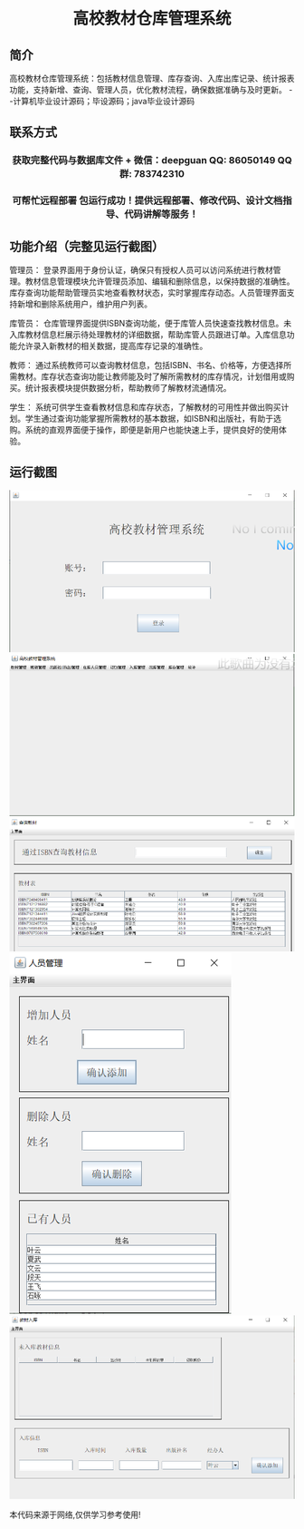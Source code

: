<p><h1 align="center">高校教材仓库管理系统</h1></p>

## 简介
高校教材仓库管理系统：包括教材信息管理、库存查询、入库出库记录、统计报表功能，支持新增、查询、管理人员，优化教材流程，确保数据准确与及时更新。    --计算机毕业设计源码；毕设源码；java毕业设计源码


## 联系方式
<p><h3 align="center">获取完整代码与数据库文件 + 微信：deepguan QQ: 86050149 QQ群: 783742310</h3></p>
<p><h3 align="center">可帮忙远程部署 包运行成功！提供远程部署、修改代码、设计文档指导、代码讲解等服务！</h3></p>

## 功能介绍（完整见运行截图）
管理员： 登录界面用于身份认证，确保只有授权人员可以访问系统进行教材管理。教材信息管理模块允许管理员添加、编辑和删除信息，以保持数据的准确性。库存查询功能帮助管理员实地查看教材状态，实时掌握库存动态。人员管理界面支持新增和删除系统用户，维护用户列表。

库管员： 仓库管理界面提供ISBN查询功能，便于库管人员快速查找教材信息。未入库教材信息栏展示待处理教材的详细数据，帮助库管人员跟进订单。入库信息功能允许录入新教材的相关数据，提高库存记录的准确性。

教师： 通过系统教师可以查询教材信息，包括ISBN、书名、价格等，方便选择所需教材。库存状态查询功能让教师能及时了解所需教材的库存情况，计划借用或购买。统计报表模块提供数据分析，帮助教师了解教材流通情况。

学生： 系统可供学生查看教材信息和库存状态，了解教材的可用性并做出购买计划。学生通过查询功能掌握所需教材的基本数据，如ISBN和出版社，有助于选购。系统的直观界面便于操作，即便是新用户也能快速上手，提供良好的使用体验。


## 运行截图
![](imgs/588112-20230219133029154-443836136.png)
![](imgs/588112-20230219133035444-1253960694.png)
![](imgs/588112-20230219133039739-1904449816.png)
![](imgs/588112-20230219133044219-900305834.png)
![](imgs/588112-20230219133048151-433973430.png)

<p>本代码来源于网络,仅供学习参考使用!</p>
